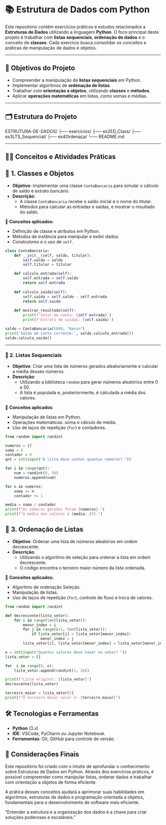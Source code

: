 # 📚 Estrutura de Dados com Python

Este repositório contém exercícios práticos e estudos relacionados a **Estruturas de Dados** utilizando a linguagem **Python**. O foco principal deste projeto é trabalhar com **listas sequenciais**, **ordenação de dados** e o conceito de **classes**. Cada exercício busca consolidar os conceitos e práticas de manipulação de dados e objetos.

---

## 🚀 Objetivos do Projeto

* Compreender a manipulação de **listas sequenciais** em Python.
* Implementar algoritmos de **ordenação de listas**.
* Trabalhar com **orientação a objetos**, utilizando **classes** e **métodos**.
* Aplicar **operações matemáticas** em listas, como somas e médias.

---

## 🗂️ Estrutura do Projeto

ESTRUTURA-DE-DADOS/
├── exercicios/
├── ex2ED_Class/
├── ex3LTS_Sequencial/
├── ex4Ordenaça/
└── README.md

---

## 🧑‍💻 Conceitos e Atividades Práticas

## 🏦 1. Classes e Objetos

* **Objetivo**: Implementar uma classe `ContaBancaria` para simular o cálculo de saldo e extrato bancário.
* **Descrição**:
  - A classe `ContaBancaria` recebe o saldo inicial e o nome do titular.
  - Métodos para calcular as entradas e saídas, e mostrar o resultado do saldo.

📌 **Conceitos aplicados:**
  - Definição de classe e atributos em Python.
  - Métodos de instância para manipular e exibir dados.
  - Construtores e o uso de `self`.

```python
class ContaBancaria:
    def __init__(self, saldo, titular):
        self.saldo = saldo
        self.titular = titular

    def calculo_entrada(self):
        self.entrada = self.saldo
        return self.entrada
    
    def calculo_saida(self):
        self.saida = self.saldo - self.entrada
        return self.saida
    
    def mostrar_resultado(self):
        print(f'Valor em conta: {self.entrada}')
        print(f'Extrato de saídas: {self.saida}')

saldo = ContaBancaria(5000, "Kevin")
print('Saldo em conta corrente:', saldo.calculo_entrada())
saldo.calculo_saida()
```

---

### 📝 2. **Listas Sequenciais**

* **Objetivo**: Criar uma lista de números gerados aleatoriamente e calcular a média desses números.
* **Descrição**: 
    - Utilizando a biblioteca `random` para gerar números aleatórios entre 0 e 50.
    - A lista é populada e, posteriormente, é calculada a média dos valores.

📌 **Conceitos aplicados**:
  - Manipulação de listas em Python.
  - Operações matemáticas: soma e cálculo de média.
  - Uso de laços de repetição (`for`) e contadores.

```python
from random import randint

numeros = []
soma = 0
contador = 0
qnt = int(input("A lista deve conter quantos números? "))

for i in range(qnt):
    num = randint(0, 50)
    numeros.append(num)

for n in numeros:
    soma += n
    contador += 1

media = soma / contador
print(f"Os números gerados foram {numeros}.")
print(f"A média dos valores é {media:.2f}.")
```

## 🔄 3. Ordenação de Listas
* **Objetivo**: Ordenar uma lista de números aleatórios em ordem decrescente.
* **Descrição**:
  - Utilizando o algoritmo de seleção para ordenar a lista em ordem decrescente.
  - O código encontra o terceiro maior número da lista ordenada.

📌 **Conceitos aplicados:**
  - Algoritmo de ordenação Seleção.
  - Manipulação de listas.
  - Uso de laços de repetição (`for`), controle de fluxo e troca de valores.

```python
from random import randint

def decrescente(lista_vetor):
    for i in range(len(lista_vetor)):
        menor_index = i
        for j in range(i+1, len(lista_vetor)):
            if lista_vetor[j] > lista_vetor[menor_index]:
                menor_index = j
        lista_vetor[i], lista_vetor[menor_index] = lista_vetor[menor_index], lista_vetor[i]

n = int(input("Quantos valores deve haver no vetor? "))
lista_vetor = []

for  i in range(0, n):
    lista_vetor.append(randint(1, 20))

print(f"Lista original: {lista_vetor}")
decrescente(lista_vetor)

terceiro_maior = lista_vetor[2]
print(f"O terceiro maior valor é: {terceiro_maior}")
```

## 🛠️ Tecnologias e Ferramentas

* **Python** (3.x)
* **IDE**: VSCode, PyCharm ou Jupyter Notebook.
* **Ferramentas**: Git, GitHub para controle de versão.

## 📌 Considerações Finais
Este repositório foi criado com o intuito de aprofundar o conhecimento sobre Estruturas de Dados em Python. Através dos exercícios práticos, é possível compreender como manipular listas, ordenar dados e trabalhar com orientação a objetos de forma eficiente.

A prática desses conceitos ajudará a aprimorar suas habilidades em algoritmos, estruturas de dados e programação orientada a objetos, fundamentais para o desenvolvimento de software mais eficiente.

“Entender a estrutura e a organização dos dados é a chave para criar soluções poderosas e escaláveis.”
